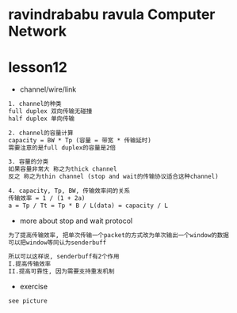 ravindrababu ravula Computer Network
====================================

# lesson12

* channel/wire/link

```txt
1. channel的种类
full duplex 双向传输无碰撞
half duplex 单向传输

2. channel的容量计算
capacity = BW * Tp (容量 = 带宽 * 传输延时)
需要注意的是full duplex的容量是2倍

3. 容量的分类
如果容量非常大 称之为thick channel
反之 称之为thin channel (stop and wait的传输协议适合这种channel)

4. capacity, Tp, BW, 传输效率间的关系
传输效率 = 1 / (1 + 2a)
a = Tp / Tt = Tp * B / L(data) = capacity / L
```

* more about stop and wait protocol

```txt
为了提高传输效率, 把单次传输一个packet的方式改为单次输出一个window的数据
可以把window等同认为senderbuff

所以可以这样说, senderbuff有2个作用
I.提高传输效率
II.提高可靠性, 因为需要支持重发机制
```

* exercise

```txt
see picture
```